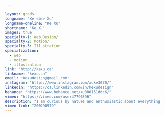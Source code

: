 ```yaml
---

layout: grads
longname: "Ke <br> Xu"
longname-oneline: "Ke Xu"
shortname: "Ke X."
images: true
specialty-1: Web Design/
specialty-2: Motion/
specialty-3: Illustration
specialization:
  - web
  - motion
  - illustration
link: "http://kexu.ca"
linkname: "kexu.ca"
email: "kexudesign@gmail.com"
instagram: "https://www.instagram.com/xuke3070/"
linkedin: "https://ca.linkedin.com/in/kexudesign"
behance: "https://www.behance.net/xu000151ddc6/"
vimeo: "https://vimeo.com/user47790896"
description: "I am curious by nature and enthusiastic about everything related to design. I like to use images to express the world, and give people the impact of visual design."
vimeo-link: "200990979"
---
```

